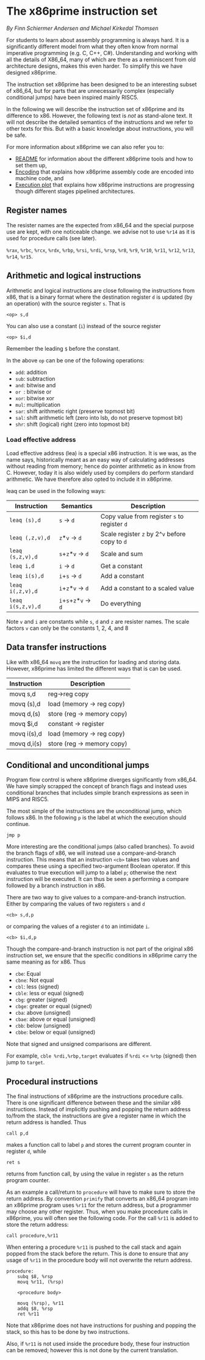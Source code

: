 # The x86prime instruction set

_By Finn Schiermer Andersen and Michael Kirkedal Thomsen_

For students to learn about assembly programming is always hard. It is a significantly different model from what they often know from normal imperative programming (e.g. C, C++, C#). Understanding and working with all the details of X86_64, many of which are there as a reminiscent from old architecture designs, makes this even harder. To simplify this we have designed x86prime.

The instruction set x86prime has been designed to be an interesting subset of x86_64, but for parts that are unnecessarily complex (especially conditional jumps) have been inspired mainly RISC5.

In the following we will describe the instruction set of x86prime and its difference to x86.
However, the following text is _not_ as stand-alone text. It will not describe the detailed semantics of the instructions and we refer to other texts for this. But with a basic knowledge about instructions, you will be safe.

For more information about x86prime we can also refer you to:

* [README](README.md) for information about the different x86prime tools and how to set them up,
* [Encoding](encoding.txt) that explains how x86prime assembly code are encoded into machine code, and
* [Execution plot](afviklingsplot.md) that explains how x86prime instructions are progressing though different stages pipelined architectures.

## Register names
The resister names are the expected from x86_64 and the special purpose use are kept, with one noticeable change. we advise not to use `%r14` as it is used for procedure calls (see later).

`%rax`,
`%rbc`,
`%rcx`,
`%rdx`,
`%rbp`,
`%rsi`,
`%rdi`,
`%rsp`,
`%r8`,
`%r9`,
`%r10`,
`%r11`,
`%r12`,
`%r13`,
`%r14`,
`%r15`.

## Arithmetic and logical instructions
Arithmetic and logical instructions are close following the instructions from x86, that is a binary format where the destination register `d` is updated (by an operation) with the source register `s`. That is
```
<op> s,d
```
You can also use a constant (`i`) instead of the source register
```
<op> $i,d
```
Remember the leading `$` before the constant.

In the above `op` can be one of the following operations:

* `add`: addition
* `sub`: subtraction
* `and`: bitwise and
* `or `: bitwise or
* `xor`: bitwise xor
* `mul`: multiplication
* `sar`: shift arithmetic right (preserve topmost bit)
* `sal`: shift arithmetic left (zero into lsb, do not preserve topmost bit)
* `shr`: shift (logical) right (zero into topmost bit)

### Load effective address
Load effective address (lea) is a special x86 instruction. It is we was, as the name says, historically meant as an easy way of calculating addresses without reading from memory; hence do pointer arithmetic as in know from C. However, today it is also widely used by compilers do perform standard arithmetic. We have therefore also opted to include it in x86prime.

leaq can be used in the following ways:

| Instruction       | Semantics                | Description                                    |
| ---------------   | ------------------------ | -----------                                    |
| `leaq (s),d`      | `s` -> `d`               | Copy value from register `s` to register `d`   |
| `leaq (,z,v),d`   | `z`*`v` -> `d`           | Scale register `z` by 2^`v` before copy to `d` |
| `leaq (s,z,v),d`  | `s`+`z`*`v` -> `d`       | Scale and sum                                  |
| `leaq i,d`        | `i` -> `d`               | Get a constant                                 |
| `leaq i(s),d`     | `i`+`s` -> `d`           | Add a constant                                 |
| `leaq i(,z,v),d`  | `i`+`z`*`v` -> `d`       | Add a constant to a scaled value               |
| `leaq i(s,z,v),d` | `i`+`s`+`z`*`v` -> `d`   | Do everything                                  |

Note `v` and `i` are constants while `s`, `d` and `z` are resister names. The scale factors `v` can only be the constants 1, 2, 4, and 8


## Data transfer instructions
Like with x86_64 `movq` are the instruction for loading and storing data. However, x86prime has limited the different ways that is can be used.

| Instruction     | Description                |
| --------------- | -----------                |
| movq s,d        | reg->reg copy              |
| movq (s),d      | load (memory -> reg copy)  |
| movq d,(s)      | store (reg -> memory copy) |
| movq $i,d       | constant -> register       |
| movq i(s),d     | load (memory -> reg copy)  |
| movq d,i(s)     | store (reg -> memory copy) |


## Conditional and unconditional jumps
Program flow control is where x86prime diverges significantly from x86_64. We have simply scrapped the concept of branch flags and instead uses conditional branches that includes simple branch expressions as seen in MIPS and RISC5.

The most simple of the instructions are the unconditional jump, which follows x86. In the following `p` is the label at which the execution should continue.

```
jmp p
```

More interesting are the conditional jumps (also called branches). To avoid the branch flags of x86, we will instead use a compare-and-branch instruction. This means that an instruction `<cb>` takes two values and compares these using a specified two-argument Boolean operator. If this evaluates to true execution will jump to a label `p`; otherwise the next instruction will be executed. It can thus be seen a performing a compare followed by a branch instruction in x86.

There are two way to give values to a compare-and-branch instruction. Either by comparing the values of two registers `s` and `d`

```
<cb> s,d,p
```
or comparing the values of a register `d` to an intimidate `i`.
```
<cb> $i,d,p
```

Though the compare-and-branch instruction is not part of the original x86 instruction set, we ensure that the specific conditions in x86prime carry the same meaning as for x86. Thus

* `cbe`:  Equal
* `cbne`: Not equal
* `cbl`:  less (signed)
* `cble`: less or equal (signed)
* `cbg`:  greater (signed)
* `cbge`: greater or equal (signed)
* `cba`:  above (unsigned)
* `cbae`: above or equal (unsigned)
* `cbb`:  below (unsigned)
* `cbbe`: below or equal (unsigned)

Note that signed and unsigned comparisons are different.

For example, `cble %rdi,%rbp,target` evaluates if `%rdi` <= `%rbp` (signed) then jump to `target`.

## Procedural instructions
The final instructions of x86prime are the instructions procedure calls. There is one significant difference between these and the similar x86 instructions. Instead of implicitly pushing and popping the return address to/from the stack, the instructions are give a register name in which the return address is handled. Thus

```
call p,d
```
makes a function call to label `p` and stores the current program counter in register `d`, while
```
ret s
```
returns from function call, by using the value in register `s` as the return program counter.

As an example a call/return to `procedure` will have to make sure to store the return address. By convention `primify` that converts an x86_64 program into an x86prime program uses `%r11` for the return address, but a programmer may choose any other register. Thus, when you make procedure calls in x86prime, you will often see the following code. For the call `%r11` is added to store the return address:

```
call procedure,%r11
```

When entering a procedure `%r11` is pushed to the call stack and again popped from the stack before the return. This is done to ensure that any usage of `%r11` in the procedure body will not overwrite the return address.

```
procedure:
    subq $8, %rsp
    movq %r11, (%rsp)

    <procedure body>

    movq (%rsp), %r11
    addq $8, %rsp
    ret %r11
```

Note that x86prime does not have instructions for pushing and popping the stack, so this has to be done by two instructions.

Also, if `%r11` is not used inside the procedure body, these four instruction can be removed; however this is not done by the current translation.

